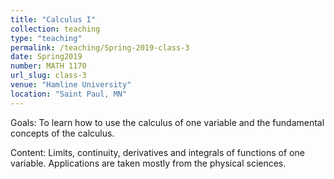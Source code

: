 ```yaml
---
title: "Calculus I"
collection: teaching
type: "teaching"
permalink: /teaching/Spring-2019-class-3
date: Spring2019
number: MATH 1170
url_slug: class-3
venue: "Hamline University"
location: "Saint Paul, MN"
---
```


Goals: To learn how to use the calculus of one variable and the fundamental concepts of the calculus.

Content: Limits, continuity, derivatives and integrals of functions of one variable. Applications are taken mostly from the physical sciences.
